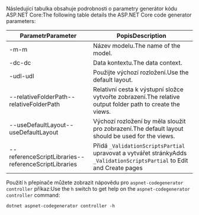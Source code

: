 <span data-ttu-id="c9cb1-101">Následující tabulka obsahuje podrobnosti o parametry generátor kódu ASP.NET Core:</span><span class="sxs-lookup"><span data-stu-id="c9cb1-101">The following table details the ASP.NET Core code generator parameters:</span></span>

| <span data-ttu-id="c9cb1-102">Parametr</span><span class="sxs-lookup"><span data-stu-id="c9cb1-102">Parameter</span></span>               | <span data-ttu-id="c9cb1-103">Popis</span><span class="sxs-lookup"><span data-stu-id="c9cb1-103">Description</span></span>|
| ----------------- | ------------ |
| <span data-ttu-id="c9cb1-104">-m</span><span class="sxs-lookup"><span data-stu-id="c9cb1-104">-m</span></span>  | <span data-ttu-id="c9cb1-105">Název modelu.</span><span class="sxs-lookup"><span data-stu-id="c9cb1-105">The name of the model.</span></span> |
| <span data-ttu-id="c9cb1-106">-dc</span><span class="sxs-lookup"><span data-stu-id="c9cb1-106">-dc</span></span>  | <span data-ttu-id="c9cb1-107">Data kontextu.</span><span class="sxs-lookup"><span data-stu-id="c9cb1-107">The data context.</span></span> |
| <span data-ttu-id="c9cb1-108">-udl</span><span class="sxs-lookup"><span data-stu-id="c9cb1-108">-udl</span></span> | <span data-ttu-id="c9cb1-109">Použijte výchozí rozložení.</span><span class="sxs-lookup"><span data-stu-id="c9cb1-109">Use the default layout.</span></span> |
| <span data-ttu-id="c9cb1-110">--relativeFolderPath</span><span class="sxs-lookup"><span data-stu-id="c9cb1-110">--relativeFolderPath</span></span> | <span data-ttu-id="c9cb1-111">Relativní cesta k výstupní složce vytvořte zobrazení.</span><span class="sxs-lookup"><span data-stu-id="c9cb1-111">The relative output folder path to create the views.</span></span> |
| <span data-ttu-id="c9cb1-112">--useDefaultLayout</span><span class="sxs-lookup"><span data-stu-id="c9cb1-112">--useDefaultLayout</span></span> | <span data-ttu-id="c9cb1-113">Výchozí rozložení by měla sloužit pro zobrazení.</span><span class="sxs-lookup"><span data-stu-id="c9cb1-113">The default layout should be used for the views.</span></span> |
| <span data-ttu-id="c9cb1-114">--referenceScriptLibraries</span><span class="sxs-lookup"><span data-stu-id="c9cb1-114">--referenceScriptLibraries</span></span> | <span data-ttu-id="c9cb1-115">Přidá `_ValidationScriptsPartial` upravovat a vytvářet stránky</span><span class="sxs-lookup"><span data-stu-id="c9cb1-115">Adds `_ValidationScriptsPartial` to Edit and Create pages</span></span> |

<span data-ttu-id="c9cb1-116">Použití `h` přepínače můžete zobrazit nápovědu pro `aspnet-codegenerator controller` příkaz:</span><span class="sxs-lookup"><span data-stu-id="c9cb1-116">Use the `h` switch to get help on the `aspnet-codegenerator controller` command:</span></span>

```console
dotnet aspnet-codegenerator controller -h
```